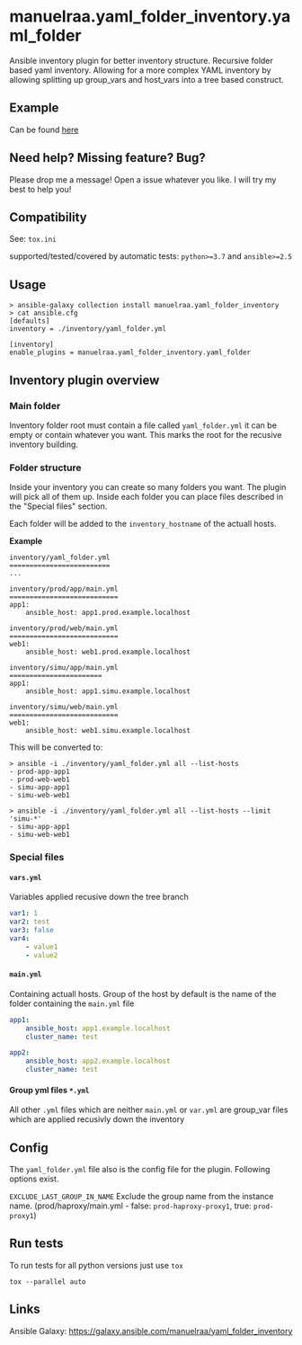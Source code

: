 # manuelraa.yaml_folder_inventory.yaml_folder
Ansible inventory plugin for better inventory structure.
Recursive folder based yaml inventory.
Allowing for a more complex YAML inventory by allowing splitting up group_vars and host_vars into a tree based construct.

## Example
Can be found [here](https://github.com/Manuelraa/yaml_folder_inventory/tree/master/example)

## Need help? Missing feature? Bug?
Please drop me a message! Open a issue whatever you like. I will try my best to help you!

## Compatibility
See: `tox.ini`

supported/tested/covered by automatic tests: `python>=3.7` and `ansible>=2.5`

## Usage
```
> ansible-galaxy collection install manuelraa.yaml_folder_inventory
> cat ansible.cfg
[defaults]
inventory = ./inventory/yaml_folder.yml

[inventory]
enable_plugins = manuelraa.yaml_folder_inventory.yaml_folder
```

## Inventory plugin overview
### Main folder
Inventory folder root must contain a file called `yaml_folder.yml` it can be empty or contain whatever you want.
This marks the root for the recusive inventory building.

### Folder structure
Inside your inventory you can create so many folders you want. The plugin will pick all of them up.
Inside each folder you can place files described in the "Special files" section.

Each folder will be added to the `inventory_hostname` of the actuall hosts.

**Example**
```
inventory/yaml_folder.yml
=========================
...

inventory/prod/app/main.yml
===========================
app1:
    ansible_host: app1.prod.example.localhost

inventory/prod/web/main.yml
===========================
web1:
    ansible_host: web1.prod.example.localhost

inventory/simu/app/main.yml
=======================
app1:
    ansible_host: app1.simu.example.localhost

inventory/simu/web/main.yml
===========================
web1:
    ansible_host: web1.simu.example.localhost
```

This will be converted to:
```
> ansible -i ./inventory/yaml_folder.yml all --list-hosts
- prod-app-app1
- prod-web-web1
- simu-app-app1
- simu-web-web1

> ansible -i ./inventory/yaml_folder.yml all --list-hosts --limit 'simu-*'
- simu-app-app1
- simu-web-web1
```

### Special files
#### **`vars.yml`**
Variables applied recusive down the tree branch
```yml
var1: 1
var2: test
var3: false
var4:
    - value1
    - value2
```
#### **`main.yml`**
Containing actuall hosts. Group of the host by default is the name of the folder containing the `main.yml` file
```yml
app1:
    ansible_host: app1.example.localhost
    cluster_name: test

app2:
    ansible_host: app2.example.localhost
    cluster_name: test
```

#### Group yml files **`*.yml`**
All other `.yml` files which are neither `main.yml` or `var.yml` are group_var files which are applied recusivly down the inventory

## Config
The `yaml_folder.yml` file also is the config file for the plugin. Following options exist.

`EXCLUDE_LAST_GROUP_IN_NAME` Exclude the group name from the instance name. (prod/haproxy/main.yml - false: `prod-haproxy-proxy1`, true: `prod-proxy1`)

## Run tests
To run tests for all python versions just use `tox`
```
tox --parallel auto
```

## Links
Ansible Galaxy: https://galaxy.ansible.com/manuelraa/yaml_folder_inventory
